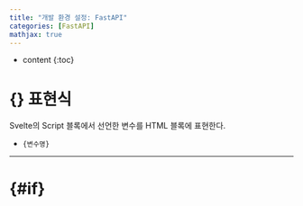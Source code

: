 ```yaml
---
title: "개발 환경 설정: FastAPI"
categories: [FastAPI]
mathjax: true
---
```


* content
{:toc}
# {} 표현식

Svelte의 Script 블록에서 선언한 변수를 HTML 블록에 표현한다.

- `{변수명}`

---

# \{#if}

